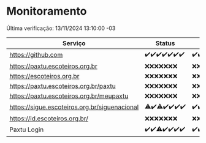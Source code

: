 # Monitoramento

Última verificação: 13/11/2024 13:10:00 -03

|Serviço|Status|Últimas 24h|
|---|---|---|
|https://github.com|<span title="2024-11-06: OK=23">✔️</span><span title="2024-11-07: OK=23">✔️</span><span title="2024-11-08: OK=23">✔️</span><span title="2024-11-09: OK=23">✔️</span><span title="2024-11-10: OK=23">✔️</span><span title="2024-11-11: OK=23">✔️</span><span title="2024-11-12: OK=16">✔️</span>|<span title="12/11/2024 14:07:00 -03 : 200">✔️</span><span title="12/11/2024 15:10:00 -03 : 200">✔️</span><span title="12/11/2024 16:06:00 -03 : 200">✔️</span><span title="12/11/2024 17:08:00 -03 : 200">✔️</span><span title="12/11/2024 18:07:00 -03 : 200">✔️</span><span title="12/11/2024 19:07:00 -03 : 200">✔️</span><span title="12/11/2024 20:07:00 -03 : 200">✔️</span><span title="12/11/2024 21:39:00 -03 : 200">✔️</span><span title="12/11/2024 23:09:00 -03 : 200">✔️</span><span title="13/11/2024 00:13:00 -03 : 200">✔️</span><span title="13/11/2024 01:10:00 -03 : 200">✔️</span><span title="13/11/2024 02:09:00 -03 : 200">✔️</span><span title="13/11/2024 03:12:00 -03 : 200">✔️</span><span title="13/11/2024 04:08:00 -03 : 200">✔️</span><span title="13/11/2024 05:11:00 -03 : 200">✔️</span><span title="13/11/2024 06:08:00 -03 : 200">✔️</span><span title="13/11/2024 07:08:00 -03 : 200">✔️</span><span title="13/11/2024 08:06:00 -03 : 200">✔️</span><span title="13/11/2024 09:15:00 -03 : 200">✔️</span><span title="13/11/2024 10:16:00 -03 : 200">✔️</span><span title="13/11/2024 11:07:00 -03 : 200">✔️</span><span title="13/11/2024 12:08:00 -03 : 200">✔️</span><span title="13/11/2024 13:10:00 -03 : 200">✔️</span>|
|https://paxtu.escoteiros.org.br|<span title="2024-11-06: Falhas=23">❌</span><span title="2024-11-07: Falhas=23">❌</span><span title="2024-11-08: Falhas=23">❌</span><span title="2024-11-09: Falhas=23">❌</span><span title="2024-11-10: Falhas=23">❌</span><span title="2024-11-11: Falhas=23">❌</span><span title="2024-11-12: Falhas=16">❌</span>|<span title="12/11/2024 14:07:00 -03 : 403">❌</span><span title="12/11/2024 15:10:00 -03 : 403">❌</span><span title="12/11/2024 16:06:00 -03 : 403">❌</span><span title="12/11/2024 17:08:00 -03 : 403">❌</span><span title="12/11/2024 18:07:00 -03 : 403">❌</span><span title="12/11/2024 19:07:00 -03 : 403">❌</span><span title="12/11/2024 20:07:00 -03 : 403">❌</span><span title="12/11/2024 21:39:00 -03 : 403">❌</span><span title="12/11/2024 23:09:00 -03 : 403">❌</span><span title="13/11/2024 00:13:00 -03 : 403">❌</span><span title="13/11/2024 01:10:00 -03 : 403">❌</span><span title="13/11/2024 02:09:00 -03 : 403">❌</span><span title="13/11/2024 03:12:00 -03 : 403">❌</span><span title="13/11/2024 04:08:00 -03 : 403">❌</span><span title="13/11/2024 05:11:00 -03 : 403">❌</span><span title="13/11/2024 06:08:00 -03 : 403">❌</span><span title="13/11/2024 07:08:00 -03 : 403">❌</span><span title="13/11/2024 08:06:00 -03 : 403">❌</span><span title="13/11/2024 09:15:00 -03 : 403">❌</span><span title="13/11/2024 10:16:00 -03 : 403">❌</span><span title="13/11/2024 11:07:00 -03 : 403">❌</span><span title="13/11/2024 12:08:00 -03 : 403">❌</span><span title="13/11/2024 13:10:00 -03 : 403">❌</span>|
|https://escoteiros.org.br|<span title="2024-11-06: Falhas=23">❌</span><span title="2024-11-07: Falhas=23">❌</span><span title="2024-11-08: Falhas=23">❌</span><span title="2024-11-09: Falhas=23">❌</span><span title="2024-11-10: Falhas=23">❌</span><span title="2024-11-11: Falhas=23">❌</span><span title="2024-11-12: Falhas=16">❌</span>|<span title="12/11/2024 14:07:00 -03 : 403">❌</span><span title="12/11/2024 15:10:00 -03 : 403">❌</span><span title="12/11/2024 16:06:00 -03 : 403">❌</span><span title="12/11/2024 17:08:00 -03 : 403">❌</span><span title="12/11/2024 18:07:00 -03 : 403">❌</span><span title="12/11/2024 19:07:00 -03 : 403">❌</span><span title="12/11/2024 20:07:00 -03 : 403">❌</span><span title="12/11/2024 21:39:00 -03 : 403">❌</span><span title="12/11/2024 23:09:00 -03 : 403">❌</span><span title="13/11/2024 00:13:00 -03 : 403">❌</span><span title="13/11/2024 01:10:00 -03 : 403">❌</span><span title="13/11/2024 02:09:00 -03 : 403">❌</span><span title="13/11/2024 03:12:00 -03 : 403">❌</span><span title="13/11/2024 04:08:00 -03 : 403">❌</span><span title="13/11/2024 05:11:00 -03 : 403">❌</span><span title="13/11/2024 06:08:00 -03 : 403">❌</span><span title="13/11/2024 07:08:00 -03 : 403">❌</span><span title="13/11/2024 08:06:00 -03 : 403">❌</span><span title="13/11/2024 09:15:00 -03 : 403">❌</span><span title="13/11/2024 10:16:00 -03 : 403">❌</span><span title="13/11/2024 11:07:00 -03 : 403">❌</span><span title="13/11/2024 12:08:00 -03 : 403">❌</span><span title="13/11/2024 13:10:00 -03 : 403">❌</span>|
|https://paxtu.escoteiros.org.br/paxtu|<span title="2024-11-06: Falhas=23">❌</span><span title="2024-11-07: Falhas=23">❌</span><span title="2024-11-08: Falhas=23">❌</span><span title="2024-11-09: Falhas=23">❌</span><span title="2024-11-10: Falhas=23">❌</span><span title="2024-11-11: Falhas=23">❌</span><span title="2024-11-12: Falhas=16">❌</span>|<span title="12/11/2024 14:07:00 -03 : 403">❌</span><span title="12/11/2024 15:10:00 -03 : 403">❌</span><span title="12/11/2024 16:06:00 -03 : 403">❌</span><span title="12/11/2024 17:08:00 -03 : 403">❌</span><span title="12/11/2024 18:07:00 -03 : 403">❌</span><span title="12/11/2024 19:07:00 -03 : 403">❌</span><span title="12/11/2024 20:07:00 -03 : 403">❌</span><span title="12/11/2024 21:39:00 -03 : 403">❌</span><span title="12/11/2024 23:09:00 -03 : 403">❌</span><span title="13/11/2024 00:13:00 -03 : 403">❌</span><span title="13/11/2024 01:10:00 -03 : 403">❌</span><span title="13/11/2024 02:09:00 -03 : 403">❌</span><span title="13/11/2024 03:12:00 -03 : 403">❌</span><span title="13/11/2024 04:08:00 -03 : 403">❌</span><span title="13/11/2024 05:11:00 -03 : 403">❌</span><span title="13/11/2024 06:08:00 -03 : 403">❌</span><span title="13/11/2024 07:08:00 -03 : 403">❌</span><span title="13/11/2024 08:06:00 -03 : 403">❌</span><span title="13/11/2024 09:15:00 -03 : 403">❌</span><span title="13/11/2024 10:16:00 -03 : 403">❌</span><span title="13/11/2024 11:07:00 -03 : 403">❌</span><span title="13/11/2024 12:08:00 -03 : 403">❌</span><span title="13/11/2024 13:10:00 -03 : 403">❌</span>|
|https://paxtu.escoteiros.org.br/meupaxtu|<span title="2024-11-06: Falhas=23">❌</span><span title="2024-11-07: Falhas=23">❌</span><span title="2024-11-08: Falhas=23">❌</span><span title="2024-11-09: Falhas=23">❌</span><span title="2024-11-10: Falhas=23">❌</span><span title="2024-11-11: Falhas=23">❌</span><span title="2024-11-12: Falhas=16">❌</span>|<span title="12/11/2024 14:07:00 -03 : 403">❌</span><span title="12/11/2024 15:10:00 -03 : 403">❌</span><span title="12/11/2024 16:06:00 -03 : 403">❌</span><span title="12/11/2024 17:08:00 -03 : 403">❌</span><span title="12/11/2024 18:07:00 -03 : 403">❌</span><span title="12/11/2024 19:07:00 -03 : 403">❌</span><span title="12/11/2024 20:07:00 -03 : 403">❌</span><span title="12/11/2024 21:39:00 -03 : 403">❌</span><span title="12/11/2024 23:09:00 -03 : 403">❌</span><span title="13/11/2024 00:13:00 -03 : 403">❌</span><span title="13/11/2024 01:10:00 -03 : 403">❌</span><span title="13/11/2024 02:09:00 -03 : 403">❌</span><span title="13/11/2024 03:12:00 -03 : 403">❌</span><span title="13/11/2024 04:08:00 -03 : 403">❌</span><span title="13/11/2024 05:11:00 -03 : 403">❌</span><span title="13/11/2024 06:08:00 -03 : 403">❌</span><span title="13/11/2024 07:08:00 -03 : 403">❌</span><span title="13/11/2024 08:06:00 -03 : 403">❌</span><span title="13/11/2024 09:15:00 -03 : 403">❌</span><span title="13/11/2024 10:16:00 -03 : 403">❌</span><span title="13/11/2024 11:07:00 -03 : 403">❌</span><span title="13/11/2024 12:08:00 -03 : 403">❌</span><span title="13/11/2024 13:10:00 -03 : 403">❌</span>|
|https://sigue.escoteiros.org.br/siguenacional|<span title="2024-11-06: OK=22, Falhas=1">⚠️</span><span title="2024-11-07: OK=23">✔️</span><span title="2024-11-08: OK=22, Falhas=1">⚠️</span><span title="2024-11-09: OK=23">✔️</span><span title="2024-11-10: OK=23">✔️</span><span title="2024-11-11: OK=23">✔️</span><span title="2024-11-12: OK=16">✔️</span>|<span title="12/11/2024 14:07:00 -03 : 200">✔️</span><span title="12/11/2024 15:10:00 -03 : 200">✔️</span><span title="12/11/2024 16:06:00 -03 : 200">✔️</span><span title="12/11/2024 17:08:00 -03 : 200">✔️</span><span title="12/11/2024 18:07:00 -03 : 200">✔️</span><span title="12/11/2024 19:07:00 -03 : 200">✔️</span><span title="12/11/2024 20:07:00 -03 : 200">✔️</span><span title="12/11/2024 21:39:00 -03 : 200">✔️</span><span title="12/11/2024 23:09:00 -03 : 200">✔️</span><span title="13/11/2024 00:13:00 -03 : 200">✔️</span><span title="13/11/2024 01:10:00 -03 : 200">✔️</span><span title="13/11/2024 02:09:00 -03 : 200">✔️</span><span title="13/11/2024 03:12:00 -03 : 200">✔️</span><span title="13/11/2024 04:08:00 -03 : 200">✔️</span><span title="13/11/2024 05:11:00 -03 : 200">✔️</span><span title="13/11/2024 06:08:00 -03 : 200">✔️</span><span title="13/11/2024 07:08:00 -03 : 200">✔️</span><span title="13/11/2024 08:06:00 -03 : 200">✔️</span><span title="13/11/2024 09:15:00 -03 : 200">✔️</span><span title="13/11/2024 10:16:00 -03 : 200">✔️</span><span title="13/11/2024 11:07:00 -03 : 200">✔️</span><span title="13/11/2024 12:08:00 -03 : 200">✔️</span><span title="13/11/2024 13:10:00 -03 : 200">✔️</span>|
|https://id.escoteiros.org.br/|<span title="2024-11-06: Falhas=23">❌</span><span title="2024-11-07: Falhas=23">❌</span><span title="2024-11-08: Falhas=23">❌</span><span title="2024-11-09: Falhas=23">❌</span><span title="2024-11-10: Falhas=23">❌</span><span title="2024-11-11: Falhas=23">❌</span><span title="2024-11-12: Falhas=16">❌</span>|<span title="12/11/2024 14:07:00 -03 : 403">❌</span><span title="12/11/2024 15:10:00 -03 : 403">❌</span><span title="12/11/2024 16:06:00 -03 : 403">❌</span><span title="12/11/2024 17:08:00 -03 : 403">❌</span><span title="12/11/2024 18:07:00 -03 : 403">❌</span><span title="12/11/2024 19:07:00 -03 : 403">❌</span><span title="12/11/2024 20:07:00 -03 : 403">❌</span><span title="12/11/2024 21:39:00 -03 : 403">❌</span><span title="12/11/2024 23:09:00 -03 : 403">❌</span><span title="13/11/2024 00:13:00 -03 : 403">❌</span><span title="13/11/2024 01:10:00 -03 : 403">❌</span><span title="13/11/2024 02:09:00 -03 : 403">❌</span><span title="13/11/2024 03:12:00 -03 : 403">❌</span><span title="13/11/2024 04:08:00 -03 : 403">❌</span><span title="13/11/2024 05:11:00 -03 : 403">❌</span><span title="13/11/2024 06:08:00 -03 : 403">❌</span><span title="13/11/2024 07:08:00 -03 : 403">❌</span><span title="13/11/2024 08:06:00 -03 : 403">❌</span><span title="13/11/2024 09:15:00 -03 : 403">❌</span><span title="13/11/2024 10:16:00 -03 : 403">❌</span><span title="13/11/2024 11:07:00 -03 : 403">❌</span><span title="13/11/2024 12:08:00 -03 : 403">❌</span><span title="13/11/2024 13:10:00 -03 : 403">❌</span>|
|Paxtu Login|<span title="2024-11-06: OK=23">✔️</span><span title="2024-11-07: OK=23">✔️</span><span title="2024-11-08: OK=22, Falhas=1">⚠️</span><span title="2024-11-09: OK=23">✔️</span><span title="2024-11-10: OK=23">✔️</span><span title="2024-11-11: OK=23">✔️</span><span title="2024-11-12: OK=16">✔️</span>|<span title="12/11/2024 14:07:00 -03 : 200">✔️</span><span title="12/11/2024 15:10:00 -03 : 200">✔️</span><span title="12/11/2024 16:06:00 -03 : 200">✔️</span><span title="12/11/2024 17:08:00 -03 : 200">✔️</span><span title="12/11/2024 18:07:00 -03 : 200">✔️</span><span title="12/11/2024 19:07:00 -03 : 200">✔️</span><span title="12/11/2024 20:07:00 -03 : 200">✔️</span><span title="12/11/2024 21:39:00 -03 : 200">✔️</span><span title="12/11/2024 23:09:00 -03 : 200">✔️</span><span title="13/11/2024 00:13:00 -03 : 200">✔️</span><span title="13/11/2024 01:10:00 -03 : 200">✔️</span><span title="13/11/2024 02:09:00 -03 : 200">✔️</span><span title="13/11/2024 03:12:00 -03 : 200">✔️</span><span title="13/11/2024 04:08:00 -03 : 200">✔️</span><span title="13/11/2024 05:11:00 -03 : 200">✔️</span><span title="13/11/2024 06:08:00 -03 : 200">✔️</span><span title="13/11/2024 07:08:00 -03 : 200">✔️</span><span title="13/11/2024 08:06:00 -03 : 200">✔️</span><span title="13/11/2024 09:15:00 -03 : 200">✔️</span><span title="13/11/2024 10:16:00 -03 : 200">✔️</span><span title="13/11/2024 11:07:00 -03 : 200">✔️</span><span title="13/11/2024 12:08:00 -03 : 200">✔️</span><span title="13/11/2024 13:10:00 -03 : 200">✔️</span>|
